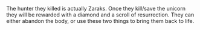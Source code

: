 The hunter they killed is actually Zaraks. Once they kill/save the unicorn they will be rewarded with a diamond and a scroll of resurrection. They can either abandon the body, or use these two things to bring them back to life.